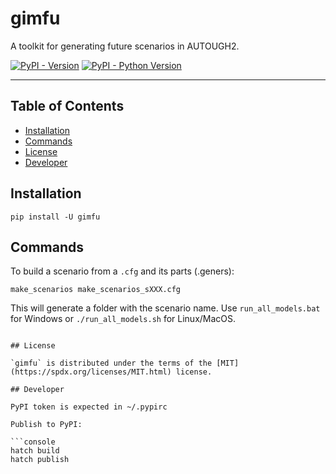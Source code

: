 # gimfu

A toolkit for generating future scenarios in AUTOUGH2.

[![PyPI - Version](https://img.shields.io/pypi/v/gimfu.svg)](https://pypi.org/project/gimfu)
[![PyPI - Python Version](https://img.shields.io/pypi/pyversions/gimfu.svg)](https://pypi.org/project/gimfu)

-----

## Table of Contents

- [Installation](#installation)
- [Commands](#Commands)
- [License](#license)
- [Developer](#Developer)

## Installation

```console
pip install -U gimfu
```

## Commands

To build a scenario from a `.cfg` and its parts (.geners):

```console
make_scenarios make_scenarios_sXXX.cfg
```

This will generate a folder with the scenario name.  Use `run_all_models.bat` for Windows or `./run_all_models.sh`  for Linux/MacOS.

```

## License

`gimfu` is distributed under the terms of the [MIT](https://spdx.org/licenses/MIT.html) license.

## Developer

PyPI token is expected in ~/.pypirc

Publish to PyPI:

```console
hatch build
hatch publish
```
